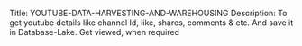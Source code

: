 Title: YOUTUBE-DATA-HARVESTING-AND-WAREHOUSING
Description: To get youtube details like channel Id, like, shares, comments & etc. And save it in Database-Lake. 
              Get viewed, when required
